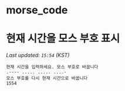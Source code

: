 # morse_code
# 현재 시간을 모스 부호 표시
<!-- MORSE_TIME_START -->
_Last updated: `15:54` (KST)_

```
현재 시간을 입력하세요. 모스 부호로 바꿉니다
.---- ..... ..... ....-
모스 부호를 다시 현재 시간으로 바꿉니다
1554
```
<!-- MORSE_TIME_END -->
